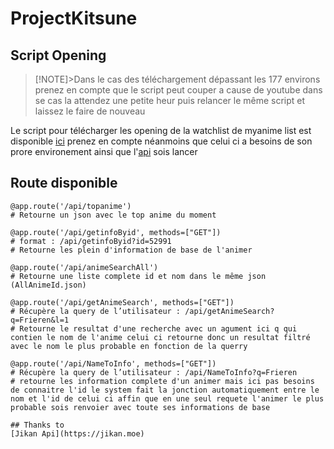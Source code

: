 # ProjectKitsune

## Script Opening
>[!NOTE]>Dans le cas des téléchargement dépassant les 177 environs prenez en compte que le script peut couper a cause de youtube dans se cas la attendez une petite heur puis relancer le même script et laissez le faire de nouveau

Le script pour télécharger les opening de la watchlist de myanime list est disponible [ici](../opening_downloader/main.py) prenez en compte néanmoins que celui ci a besoins de son prore environement ainsi que l'[api](main.py) sois lancer

## Route disponible
    @app.route('/api/topanime')
    # Retourne un json avec le top anime du moment 
    
    @app.route('/api/getinfoByid', methods=["GET"])
    # format : /api/getinfoByid?id=52991
    # Retourne les plein d'information de base de l'animer
    
    @app.route('/api/animeSearchAll')
    # Retourne une liste complete id et nom dans le même json (AllAnimeId.json)
   
    @app.route('/api/getAnimeSearch', methods=["GET"])
    # Récupère la query de l’utilisateur : /api/getAnimeSearch?q=Frieren&l=1
    # Retourne le resultat d'une recherche avec un agument ici q qui contien le nom de l'anime celui ci retourne donc un resultat filtré avec le nom le plus probable en fonction de la querry
    
    @app.route('/api/NameToInfo', methods=["GET"])
    # Récupère la query de l’utilisateur : /api/NameToInfo?q=Frieren
    # retourne les information complete d'un animer mais ici pas besoins de connaitre l'id le system fait la jonction automatiquement entre le nom et l'id de celui ci affin que en une seul requete l'animer le plus probable sois renvoier avec toute ses informations de base

    ## Thanks to
    [Jikan Api](https://jikan.moe)